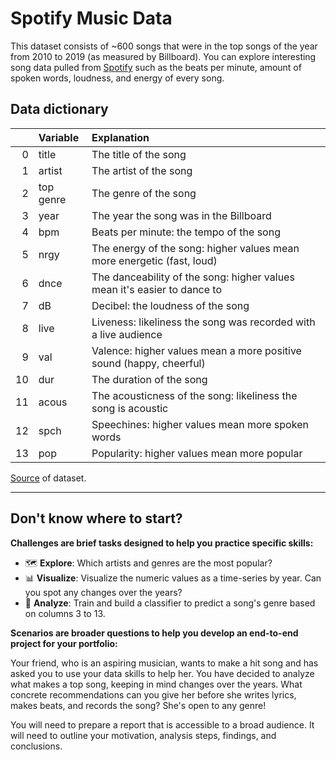 # Spotify Music Data

This dataset consists of ~600 songs that were in the top songs of the year from 2010 to 2019 (as measured by Billboard). You can explore interesting song data pulled from [Spotify](http://organizeyourmusic.playlistmachinery.com/#) such as the beats per minute, amount of spoken words, loudness, and energy of every song.

## Data dictionary

|    | Variable   | Explanation                                                |
|---:|:-----------|:-----------------------------------------------------------|
|  0 | title      | The title of the song                                      |
|  1 | artist     | The artist of the song                                     |
|  2 | top genre  | The genre of the song                                      |
|  3 | year       | The year the song was in the Billboard                     |
|  4 | bpm        | Beats per minute: the tempo of the song                    |
|  5 | nrgy       | The energy of the song: higher values mean more energetic (fast, loud)  |
|  6 | dnce       | The danceability of the song: higher values mean it's easier to dance to  |
|  7 | dB         | Decibel: the loudness of the song  |
|  8 | live       | Liveness: likeliness the song was recorded with a live audience  |
|  9 | val        | Valence: higher values mean a more positive sound (happy, cheerful) |
| 10 | dur        | The duration of the song |
| 11 | acous      | The acousticness of the song: likeliness the song is acoustic|
| 12 | spch       | Speechines: higher values mean more spoken words |
| 13 | pop        | Popularity: higher values mean more popular|

[Source](https://www.kaggle.com/leonardopena/top-spotify-songs-from-20102019-by-year) of dataset.


----------
## Don't know where to start? 

**Challenges are brief tasks designed to help you practice specific skills:**

- 🗺️ **Explore**: Which artists and genres are the most popular?
- 📊 **Visualize**: Visualize the numeric values as a time-series by year. Can you spot any changes over the years?
- 🔎 **Analyze**: Train and build a classifier to predict a song's genre based on columns 3 to 13.

**Scenarios are broader questions to help you develop an end-to-end project for your portfolio:**

Your friend, who is an aspiring musician, wants to make a hit song and has asked you to use your data skills to help her. You have decided to analyze what makes a top song, keeping in mind changes over the years. What concrete recommendations can you give her before she writes lyrics, makes beats, and records the song? She's open to any genre!

You will need to prepare a report that is accessible to a broad audience. It will need to outline your motivation, analysis steps, findings, and conclusions.